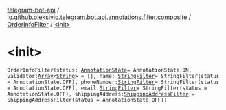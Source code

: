 [telegram-bot-api](../../index.md) / [io.github.oleksivio.telegram.bot.api.annotations.filter.composite](../index.md) / [OrderInfoFilter](index.md) / [&lt;init&gt;](./-init-.md)

# &lt;init&gt;

`OrderInfoFilter(status: `[`AnnotationState`](../../io.github.oleksivio.telegram.bot.api.model.annotation/-annotation-state/index.md)` = AnnotationState.ON, validator: `[`Array`](https://kotlinlang.org/api/latest/jvm/stdlib/kotlin/-array/index.html)`<`[`String`](https://kotlinlang.org/api/latest/jvm/stdlib/kotlin/-string/index.html)`> = [], name: `[`StringFilter`](../../io.github.oleksivio.telegram.bot.api.annotations.filter.primitive/-string-filter/index.md)` = StringFilter(status = AnnotationState.OFF), phoneNumber: `[`StringFilter`](../../io.github.oleksivio.telegram.bot.api.annotations.filter.primitive/-string-filter/index.md)` = StringFilter(status = AnnotationState.OFF), email: `[`StringFilter`](../../io.github.oleksivio.telegram.bot.api.annotations.filter.primitive/-string-filter/index.md)` = StringFilter(status = AnnotationState.OFF), shippingAddress: `[`ShippingAddressFilter`](../-shipping-address-filter/index.md)` = ShippingAddressFilter(status = AnnotationState.OFF))`